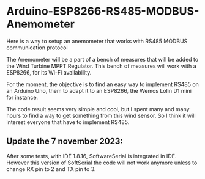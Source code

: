 # Arduino-ESP8266-RS485-MODBUS-Anemometer
Here is a way to setup an anemometer that works with RS485 MODBUS communication protocol

The Anemometer will be a part of a bench of measures that will be added to the Wind Turbine MPPT Regulator. This bench of measures will work with a ESP8266, for its Wi-Fi availability.

For the moment, the objective is to find an easy way to implement RS485 on an Arduino Uno, them to adapt it to an ESP8266, the Wemos Lolin D1 mini for instance.

The code result seems very simple and cool, but I spent many and many hours to find a way to get something from this wind sensor.
So I think it will interest everyone that have to implement RS485.

Update the 7 november 2023:
---------------------------

After some tests, with IDE 1.8.16, SoftwareSerial is integrated in IDE. However this version of SoftSerial the code will not work anymore unless to change RX pin to 2 and TX pin to 3.
